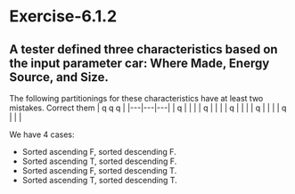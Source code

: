 # Exercise-6.1.2
## A tester defined three characteristics based on the input parameter car: Where Made, Energy Source, and Size. 
The following partitionings for these characteristics have at least two mistakes. Correct them
| q   q   q |
|---|---|---|
| q |   |   |
| q |   |   |
| q |   |   |
| q |   |   |
| q |   |   |

We have 4 cases: 
* Sorted ascending F, sorted descending F.
* Sorted ascending T, sorted descending F.
* Sorted ascending F, sorted descending T.
* Sorted ascending T, sorted descending T.
